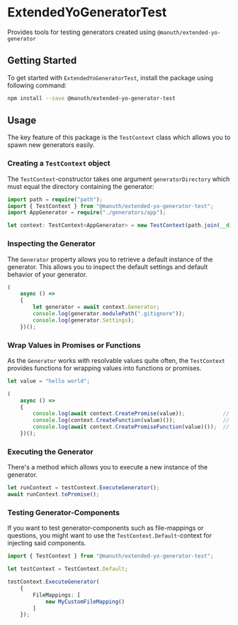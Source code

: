 # ExtendedYoGeneratorTest
Provides tools for testing generators created using `@manuth/extended-yo-generator`

## Getting Started
To get started with `ExtendedYoGeneratorTest`, install the package using following command:

```bash
npm install --save @manuth/extended-yo-generator-test
```

## Usage
The key feature of this package is the `TestContext` class which allows you to spawn new generators easily.

### Creating a `TestContext` object
The `TestContext`-constructor takes one argument `generatorDirectory` which must equal the directory containing the generator:

```ts
import path = require("path");
import { TestContext } from "@manuth/extended-yo-generator-test";
import AppGenerator = require("./generators/app");

let context: TestContext<AppGenerator> = new TestContext(path.join(__dirname, "generators", "app"));
```

### Inspecting the Generator
The `Generator` property allows you to retrieve a default instance of the generator. This allows you to inspect the default settings and default behavior of your generator.

```ts
(
    async () =>
    {
        let generator = await context.Generator;
        console.log(generator.modulePath(".gitignore"));
        console.log(generator.Settings);
    })();
```

### Wrap Values in Promises or Functions
As the `Generator` works with resolvable values quite often, the `TestContext` provides functions for wrapping values into functions or promises.

```ts
let value = "hello world";

(
    async () =>
    {
        console.log(await context.CreatePromise(value));            // Output: "hello world"
        console.log(context.CreateFunction(value)());               // Output: "hello world"
        console.log(await context.CreatePromiseFunction(value)());  // Output: "hello world"
    })();
```

### Executing the Generator
There's a method which allows you to execute a new instance of the generator.

```ts
let runContext = testContext.ExecuteGenerator();
await runContext.toPromise();
```

### Testing Generator-Components
If you want to test generator-components such as file-mappings or questions,
you might want to use the `TestContext.Default`-context for injecting said components.

```ts
import { TestContext } from "@manuth/extended-yo-generator-test";

let testContext = TestContext.Default;

testContext.ExecuteGenerator(
    {
        FileMappings: [
            new MyCustomFileMapping()
        ]
    });
```
